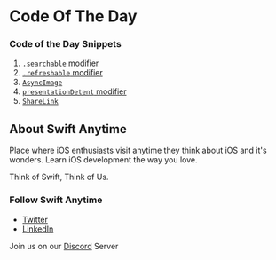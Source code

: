 # Code Of The Day

### Code of the Day Snippets

1.  [`.searchable` modifier](https://github.com/SwiftAnytime/CodeOfTheDay/blob/main/Searchable.swift)
2.  [`.refreshable` modifier](https://github.com/SwiftAnytime/CodeOfTheDay/blob/main/Refreshable.swift)
3.  [`AsyncImage`](https://github.com/SwiftAnytime/CodeOfTheDay/blob/main/AsyncImage.swift)
4.  [`presentationDetent` modifier](https://github.com/SwiftAnytime/CodeOfTheDay/blob/main/SheetDetent.swift)
5. [`ShareLink`](https://github.com/SwiftAnytime/CodeOfTheDay/blob/main/ShareSheet.swift)

## About Swift Anytime
Place where iOS enthusiasts visit anytime they think about iOS and it's wonders.
Learn iOS development the way you love. 

Think of Swift, Think of Us.

### Follow Swift Anytime
* [Twitter](https://twitter.com/swiftanytime)
* [LinkedIn](https://www.linkedin.com/company/swift-anytime)

Join us on our [Discord](https://discord.com/invite/MJcJsz57Rm) Server
